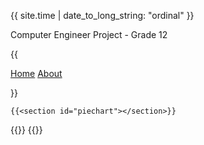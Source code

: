 {{ site.time | date_to_long_string: "ordinal" }}


Computer Engineer Project - Grade 12


{{<nav>

<a href="https://devadhiraj.github.io/Comp-eng-project/">Home</a>
<a href="https://github.com/devAdhiraj/Comp-eng-project">About</a>

</nav>}}

    {{<section id="piechart"></section>}}

{{<script type="text/javascript" src="https://www.gstatic.com/charts/loader.js"></script>}}
    {{<script src="backEnd.js"></script>}}
